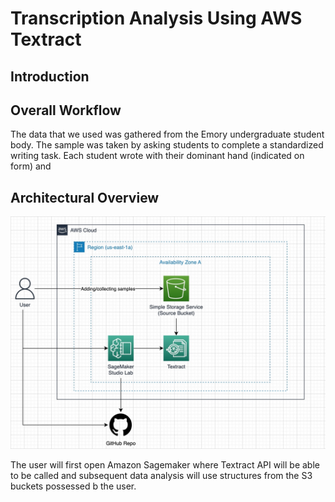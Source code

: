 # Transcription Analysis Using AWS Textract

## Introduction

## Overall Workflow
The data that we used was gathered from the Emory undergraduate student body. The sample was taken by asking students to complete a standardized writing task. Each student wrote with their dominant hand (indicated on form) and 

## Architectural Overview
![Roadmap](/images/Map.jpeg)

The user will first open Amazon Sagemaker where Textract API will be able to be called and subsequent data analysis will use structures from the S3 buckets possessed b the user. 
